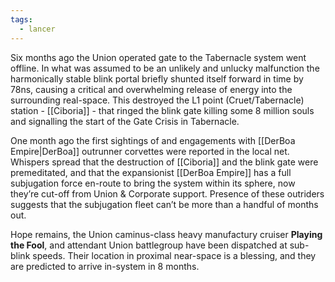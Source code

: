 ```yaml
---
tags:
  - lancer
---
```


Six months ago the Union operated gate to the Tabernacle system went offline. In what was assumed to be an unlikely and unlucky malfunction the harmonically stable blink portal briefly shunted itself forward in time by 78ns, causing a critical and overwhelming release of energy into the surrounding real-space. This destroyed the L1 point (Cruet/Tabernacle) station - [[Ciboria]] - that ringed the blink gate killing some 8 million souls and signalling the start of the Gate Crisis in Tabernacle.

One month ago the first sightings of and engagements with [[DerBoa Empire|DerBoa]] outrunner corvettes were reported in the local net. Whispers spread that the destruction of [[Ciboria]] and the blink gate were premeditated, and that the expansionist [[DerBoa Empire]] has a full subjugation force en-route to bring the system within its sphere, now they’re cut-off from Union & Corporate support. Presence of these outriders suggests that the subjugation fleet can’t be more than a handful of months out.

Hope remains, the Union caminus-class heavy manufactury cruiser **Playing the Fool**, and attendant Union battlegroup have been dispatched at sub-blink speeds. Their location in proximal near-space is a blessing, and they are predicted to arrive in-system in 8 months.